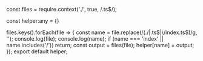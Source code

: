 const files = require.context('./', true, /\.ts$/);

const helper:any = {}

files.keys().forEach(file => {
  const name = file.replace(/(\.\/|\.ts$|\/index.ts$)/g, '');
  console.log(file);
  console.log(name);
  if (name === 'index' || name.includes('/')) return;
  const output = files(file);
  helper[name] = output;
});
export default helper;